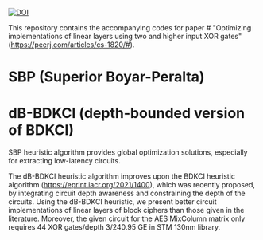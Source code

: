 [![DOI](https://zenodo.org/badge/492541524.svg)](https://zenodo.org/doi/10.5281/zenodo.10080462)


This repository contains the accompanying codes for paper # "Optimizing implementations of linear layers using two and higher input XOR gates" (https://peerj.com/articles/cs-1820/#).




# SBP (Superior Boyar-Peralta) 
# dB-BDKCI (depth-bounded version of BDKCI)

SBP heuristic algorithm provides global optimization solutions, especially for extracting low-latency circuits.

The dB-BDKCI heuristic algorithm improves upon the BDKCI heuristic algorithm (https://eprint.iacr.org/2021/1400), which was recently proposed, by integrating circuit depth awareness and constraining the depth of the circuits. Using the dB-BDKCI heuristic, we present better circuit implementations of linear layers of block ciphers than those given in the literature. Moreover, the given circuit for the AES MixColumn matrix only requires 44 XOR gates/depth 3/240.95 GE in STM 130nm library.
